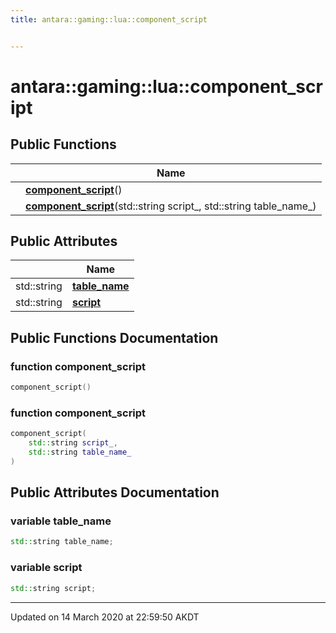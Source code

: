 ```yaml
---
title: antara::gaming::lua::component_script


---
```


# antara::gaming::lua::component_script















## Public Functions

|                | Name           |
| -------------- | -------------- |
|  | **[component_script](Classes/structantara_1_1gaming_1_1lua_1_1component__script.md#function-component_script)**()  |
|  | **[component_script](Classes/structantara_1_1gaming_1_1lua_1_1component__script.md#function-component_script)**(std::string script_, std::string table_name_)  |


## Public Attributes

|                | Name           |
| -------------- | -------------- |
| std::string | **[table_name](Classes/structantara_1_1gaming_1_1lua_1_1component__script.md#variable-table_name)**  |
| std::string | **[script](Classes/structantara_1_1gaming_1_1lua_1_1component__script.md#variable-script)**  |










## Public Functions Documentation

### function component_script

```cpp
component_script()
```




























### function component_script

```cpp
component_script(
    std::string script_,
    std::string table_name_
)
```






























## Public Attributes Documentation

### variable table_name

```cpp
std::string table_name;
```




























### variable script

```cpp
std::string script;
```
































-------------------------------

Updated on 14 March 2020 at 22:59:50 AKDT